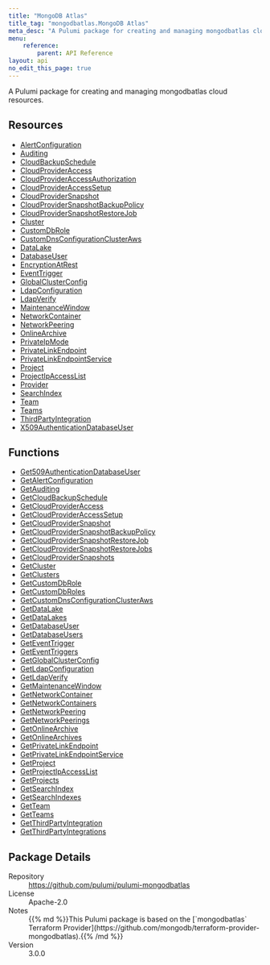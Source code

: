 ```yaml
---
title: "MongoDB Atlas"
title_tag: "mongodbatlas.MongoDB Atlas"
meta_desc: "A Pulumi package for creating and managing mongodbatlas cloud resources."
menu:
    reference:
        parent: API Reference
layout: api
no_edit_this_page: true
---
```


<!-- WARNING: this file was generated by Pulumi Docs Generator. -->
<!-- Do not edit by hand unless you're certain you know what you are doing! -->

A Pulumi package for creating and managing mongodbatlas cloud resources.

<h2 id="resources">Resources</h2>
<ul class="api">
    <li><a href="alertconfiguration" title="AlertConfiguration"><span class="symbol resource"></span>AlertConfiguration</a></li>
    <li><a href="auditing" title="Auditing"><span class="symbol resource"></span>Auditing</a></li>
    <li><a href="cloudbackupschedule" title="CloudBackupSchedule"><span class="symbol resource"></span>CloudBackupSchedule</a></li>
    <li><a href="cloudprovideraccess" title="CloudProviderAccess"><span class="symbol resource"></span>CloudProviderAccess</a></li>
    <li><a href="cloudprovideraccessauthorization" title="CloudProviderAccessAuthorization"><span class="symbol resource"></span>CloudProviderAccessAuthorization</a></li>
    <li><a href="cloudprovideraccesssetup" title="CloudProviderAccessSetup"><span class="symbol resource"></span>CloudProviderAccessSetup</a></li>
    <li><a href="cloudprovidersnapshot" title="CloudProviderSnapshot"><span class="symbol resource"></span>CloudProviderSnapshot</a></li>
    <li><a href="cloudprovidersnapshotbackuppolicy" title="CloudProviderSnapshotBackupPolicy"><span class="symbol resource"></span>CloudProviderSnapshotBackupPolicy</a></li>
    <li><a href="cloudprovidersnapshotrestorejob" title="CloudProviderSnapshotRestoreJob"><span class="symbol resource"></span>CloudProviderSnapshotRestoreJob</a></li>
    <li><a href="cluster" title="Cluster"><span class="symbol resource"></span>Cluster</a></li>
    <li><a href="customdbrole" title="CustomDbRole"><span class="symbol resource"></span>CustomDbRole</a></li>
    <li><a href="customdnsconfigurationclusteraws" title="CustomDnsConfigurationClusterAws"><span class="symbol resource"></span>CustomDnsConfigurationClusterAws</a></li>
    <li><a href="datalake" title="DataLake"><span class="symbol resource"></span>DataLake</a></li>
    <li><a href="databaseuser" title="DatabaseUser"><span class="symbol resource"></span>DatabaseUser</a></li>
    <li><a href="encryptionatrest" title="EncryptionAtRest"><span class="symbol resource"></span>EncryptionAtRest</a></li>
    <li><a href="eventtrigger" title="EventTrigger"><span class="symbol resource"></span>EventTrigger</a></li>
    <li><a href="globalclusterconfig" title="GlobalClusterConfig"><span class="symbol resource"></span>GlobalClusterConfig</a></li>
    <li><a href="ldapconfiguration" title="LdapConfiguration"><span class="symbol resource"></span>LdapConfiguration</a></li>
    <li><a href="ldapverify" title="LdapVerify"><span class="symbol resource"></span>LdapVerify</a></li>
    <li><a href="maintenancewindow" title="MaintenanceWindow"><span class="symbol resource"></span>MaintenanceWindow</a></li>
    <li><a href="networkcontainer" title="NetworkContainer"><span class="symbol resource"></span>NetworkContainer</a></li>
    <li><a href="networkpeering" title="NetworkPeering"><span class="symbol resource"></span>NetworkPeering</a></li>
    <li><a href="onlinearchive" title="OnlineArchive"><span class="symbol resource"></span>OnlineArchive</a></li>
    <li><a href="privateipmode" title="PrivateIpMode"><span class="symbol resource"></span>PrivateIpMode</a></li>
    <li><a href="privatelinkendpoint" title="PrivateLinkEndpoint"><span class="symbol resource"></span>PrivateLinkEndpoint</a></li>
    <li><a href="privatelinkendpointservice" title="PrivateLinkEndpointService"><span class="symbol resource"></span>PrivateLinkEndpointService</a></li>
    <li><a href="project" title="Project"><span class="symbol resource"></span>Project</a></li>
    <li><a href="projectipaccesslist" title="ProjectIpAccessList"><span class="symbol resource"></span>ProjectIpAccessList</a></li>
    <li><a href="provider" title="Provider"><span class="symbol resource"></span>Provider</a></li>
    <li><a href="searchindex" title="SearchIndex"><span class="symbol resource"></span>SearchIndex</a></li>
    <li><a href="team" title="Team"><span class="symbol resource"></span>Team</a></li>
    <li><a href="teams" title="Teams"><span class="symbol resource"></span>Teams</a></li>
    <li><a href="thirdpartyintegration" title="ThirdPartyIntegration"><span class="symbol resource"></span>ThirdPartyIntegration</a></li>
    <li><a href="x509authenticationdatabaseuser" title="X509AuthenticationDatabaseUser"><span class="symbol resource"></span>X509AuthenticationDatabaseUser</a></li>
</ul>

<h2 id="functions">Functions</h2>
<ul class="api">
    <li><a href="get509authenticationdatabaseuser" title="Get509AuthenticationDatabaseUser"><span class="symbol function"></span>Get509AuthenticationDatabaseUser</a></li>
    <li><a href="getalertconfiguration" title="GetAlertConfiguration"><span class="symbol function"></span>GetAlertConfiguration</a></li>
    <li><a href="getauditing" title="GetAuditing"><span class="symbol function"></span>GetAuditing</a></li>
    <li><a href="getcloudbackupschedule" title="GetCloudBackupSchedule"><span class="symbol function"></span>GetCloudBackupSchedule</a></li>
    <li><a href="getcloudprovideraccess" title="GetCloudProviderAccess"><span class="symbol function"></span>GetCloudProviderAccess</a></li>
    <li><a href="getcloudprovideraccesssetup" title="GetCloudProviderAccessSetup"><span class="symbol function"></span>GetCloudProviderAccessSetup</a></li>
    <li><a href="getcloudprovidersnapshot" title="GetCloudProviderSnapshot"><span class="symbol function"></span>GetCloudProviderSnapshot</a></li>
    <li><a href="getcloudprovidersnapshotbackuppolicy" title="GetCloudProviderSnapshotBackupPolicy"><span class="symbol function"></span>GetCloudProviderSnapshotBackupPolicy</a></li>
    <li><a href="getcloudprovidersnapshotrestorejob" title="GetCloudProviderSnapshotRestoreJob"><span class="symbol function"></span>GetCloudProviderSnapshotRestoreJob</a></li>
    <li><a href="getcloudprovidersnapshotrestorejobs" title="GetCloudProviderSnapshotRestoreJobs"><span class="symbol function"></span>GetCloudProviderSnapshotRestoreJobs</a></li>
    <li><a href="getcloudprovidersnapshots" title="GetCloudProviderSnapshots"><span class="symbol function"></span>GetCloudProviderSnapshots</a></li>
    <li><a href="getcluster" title="GetCluster"><span class="symbol function"></span>GetCluster</a></li>
    <li><a href="getclusters" title="GetClusters"><span class="symbol function"></span>GetClusters</a></li>
    <li><a href="getcustomdbrole" title="GetCustomDbRole"><span class="symbol function"></span>GetCustomDbRole</a></li>
    <li><a href="getcustomdbroles" title="GetCustomDbRoles"><span class="symbol function"></span>GetCustomDbRoles</a></li>
    <li><a href="getcustomdnsconfigurationclusteraws" title="GetCustomDnsConfigurationClusterAws"><span class="symbol function"></span>GetCustomDnsConfigurationClusterAws</a></li>
    <li><a href="getdatalake" title="GetDataLake"><span class="symbol function"></span>GetDataLake</a></li>
    <li><a href="getdatalakes" title="GetDataLakes"><span class="symbol function"></span>GetDataLakes</a></li>
    <li><a href="getdatabaseuser" title="GetDatabaseUser"><span class="symbol function"></span>GetDatabaseUser</a></li>
    <li><a href="getdatabaseusers" title="GetDatabaseUsers"><span class="symbol function"></span>GetDatabaseUsers</a></li>
    <li><a href="geteventtrigger" title="GetEventTrigger"><span class="symbol function"></span>GetEventTrigger</a></li>
    <li><a href="geteventtriggers" title="GetEventTriggers"><span class="symbol function"></span>GetEventTriggers</a></li>
    <li><a href="getglobalclusterconfig" title="GetGlobalClusterConfig"><span class="symbol function"></span>GetGlobalClusterConfig</a></li>
    <li><a href="getldapconfiguration" title="GetLdapConfiguration"><span class="symbol function"></span>GetLdapConfiguration</a></li>
    <li><a href="getldapverify" title="GetLdapVerify"><span class="symbol function"></span>GetLdapVerify</a></li>
    <li><a href="getmaintenancewindow" title="GetMaintenanceWindow"><span class="symbol function"></span>GetMaintenanceWindow</a></li>
    <li><a href="getnetworkcontainer" title="GetNetworkContainer"><span class="symbol function"></span>GetNetworkContainer</a></li>
    <li><a href="getnetworkcontainers" title="GetNetworkContainers"><span class="symbol function"></span>GetNetworkContainers</a></li>
    <li><a href="getnetworkpeering" title="GetNetworkPeering"><span class="symbol function"></span>GetNetworkPeering</a></li>
    <li><a href="getnetworkpeerings" title="GetNetworkPeerings"><span class="symbol function"></span>GetNetworkPeerings</a></li>
    <li><a href="getonlinearchive" title="GetOnlineArchive"><span class="symbol function"></span>GetOnlineArchive</a></li>
    <li><a href="getonlinearchives" title="GetOnlineArchives"><span class="symbol function"></span>GetOnlineArchives</a></li>
    <li><a href="getprivatelinkendpoint" title="GetPrivateLinkEndpoint"><span class="symbol function"></span>GetPrivateLinkEndpoint</a></li>
    <li><a href="getprivatelinkendpointservice" title="GetPrivateLinkEndpointService"><span class="symbol function"></span>GetPrivateLinkEndpointService</a></li>
    <li><a href="getproject" title="GetProject"><span class="symbol function"></span>GetProject</a></li>
    <li><a href="getprojectipaccesslist" title="GetProjectIpAccessList"><span class="symbol function"></span>GetProjectIpAccessList</a></li>
    <li><a href="getprojects" title="GetProjects"><span class="symbol function"></span>GetProjects</a></li>
    <li><a href="getsearchindex" title="GetSearchIndex"><span class="symbol function"></span>GetSearchIndex</a></li>
    <li><a href="getsearchindexes" title="GetSearchIndexes"><span class="symbol function"></span>GetSearchIndexes</a></li>
    <li><a href="getteam" title="GetTeam"><span class="symbol function"></span>GetTeam</a></li>
    <li><a href="getteams" title="GetTeams"><span class="symbol function"></span>GetTeams</a></li>
    <li><a href="getthirdpartyintegration" title="GetThirdPartyIntegration"><span class="symbol function"></span>GetThirdPartyIntegration</a></li>
    <li><a href="getthirdpartyintegrations" title="GetThirdPartyIntegrations"><span class="symbol function"></span>GetThirdPartyIntegrations</a></li>
</ul>

<h2 id="package-details">Package Details</h2>
<dl class="package-details">
	<dt>Repository</dt>
	<dd><a href="https://github.com/pulumi/pulumi-mongodbatlas">https://github.com/pulumi/pulumi-mongodbatlas</a></dd>
	<dt>License</dt>
	<dd>Apache-2.0</dd>
	<dt>Notes</dt>
	<dd>{{% md %}}This Pulumi package is based on the [`mongodbatlas` Terraform Provider](https://github.com/mongodb/terraform-provider-mongodbatlas).{{% /md %}}</dd>
	<dt>Version</dt>
	<dd>3.0.0</dd>
</dl>

